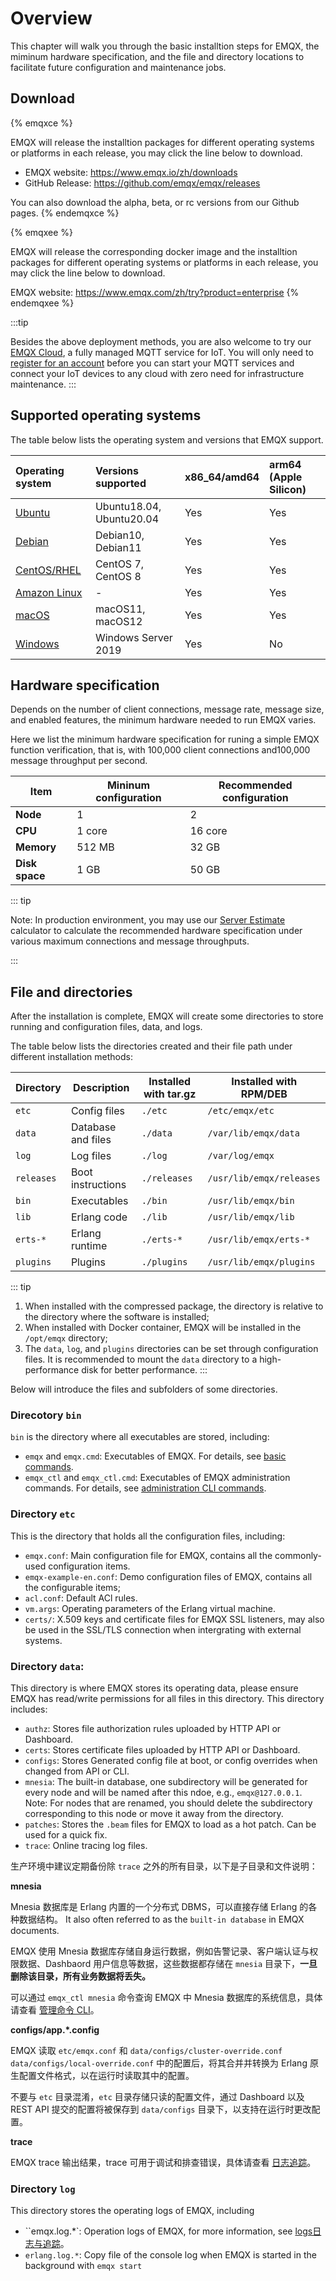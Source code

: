 # Overview

This chapter will walk you through the basic installtion steps for EMQX, the miminum hardware specification, and the file and directory locations to facilitate future configuration and maintenance jobs. 

## Download

{% emqxce %}

EMQX will release the installtion packages for different operating systems or platforms in each release, you may click the line below to download. 

- EMQX website: <https://www.emqx.io/zh/downloads>
- GitHub Release: <https://github.com/emqx/emqx/releases>

You can also download the alpha, beta, or rc versions from our Github pages. 
{% endemqxce %}

{% emqxee %}

EMQX will release the corresponding docker image and the installtion packages for different operating systems or platforms in each release, you may click the line below to download. 

EMQX website: <https://www.emqx.com/zh/try?product=enterprise>
{% endemqxee %}

:::tip

Besides the above deployment methods, you are also welcome to try our [EMQX Cloud](https://www.emqx.com/en/cloud), a fully managed MQTT service for IoT. You will only need to [register for an account](https://www.emqx.com/en/signup?continue=https://www.emqx.com/en/cloud) before you can start your MQTT services and connect your IoT devices to any cloud with zero need for infrastructure maintenance.
:::

## Supported operating systems

The table below lists the operating system and versions that EMQX support. 

| Operating system                          | Versions supported       | x86_64/amd64 | arm64 (Apple Silicon) |
| :---------------------------------------- | :----------------------- | :----------- | :-------------------- |
| [Ubuntu](./install-ubuntu.md)             | Ubuntu18.04, Ubuntu20.04 | Yes          | Yes                   |
| [Debian](./install-debian.md)             | Debian10, Debian11       | Yes          | Yes                   |
| [CentOS/RHEL](./install-centos.md)        | CentOS 7, CentOS 8       | Yes          | Yes                   |
| [Amazon Linux](./install-amazon-linux.md) | -                        | Yes          | Yes                   |
| [macOS](./install-macOS.md)               | macOS11, macOS12         | Yes          | Yes                   |
| [Windows](./install-windows.md)           | Windows Server 2019      | Yes          | No                    |

## Hardware specification

Depends on the number of client connections, message rate, message size, and enabled features, the minimum hardware needed to run EMQX varies. 

Here we list the minimum hardware specification for runing a simple EMQX function verification, that is, with 100,000 client connections and100,000 message throughput per second.

| Item           | Mininum configuration | Recommended configuration |
| -------------- | --------------------- | ------------------------- |
| **Node**       | 1                     | 2                         |
| **CPU**        | 1 core                | 16 core                   |
| **Memory**     | 512 MB                | 32 GB                     |
| **Disk space** | 1 GB                  | 50 GB                     |

::: tip

Note: In production environment, you may use our [Server Estimate](https://www.emqx.com/en/server-estimate) calculator to calculate the recommended hardware specification under various maximum connections and message throughputs.

:::

## File and directories

After the installation is complete, EMQX will create some directories to store running and configuration files, data, and logs.

The table below lists the directories created and their file path under different installation methods:

| Directory  | Description        | Installed with tar.gz | Installed with RPM/DEB   |
| ---------- | ------------------ | --------------------- | ------------------------ |
| `etc`      | Config files       | `./etc`               | `/etc/emqx/etc`          |
| `data`     | Database and files | `./data`              | `/var/lib/emqx/data`     |
| `log`      | Log files          | `./log`               | `/var/log/emqx`          |
| `releases` | Boot instructions  | `./releases`          | `/usr/lib/emqx/releases` |
| `bin`      | Executables        | `./bin`               | `/usr/lib/emqx/bin`      |
| `lib`      | Erlang code        | `./lib`               | `/usr/lib/emqx/lib`      |
| `erts-*`   | Erlang runtime     | `./erts-*`            | `/usr/lib/emqx/erts-*`   |
| `plugins`  | Plugins            | `./plugins`           | `/usr/lib/emqx/plugins`  |

::: tip
1. When installed with the compressed package, the directory is relative to the directory where the software is installed;
2. When installed with Docker container,  EMQX will be installed in the `/opt/emqx` directory;
3. The `data`, `log`, and `plugins` directories can be set through configuration files. It is recommended to mount the `data` directory to a high-performance disk for better performance.
:::

Below will introduce the files and subfolders of some directories. 

### Direcotory `bin`

`bin` is the directory where all executables are stored, including:

- `emqx` and `emqx.cmd`: Executables of EMQX. For details, see [basic commands](../admin/cli.md).
- `emqx_ctl` and `emqx_ctl.cmd`: Executables of EMQX administration commands. For details, see [administration CLI commands](../admin/cli.md).

### Directory `etc`

This is the directory that holds all the configuration files, including:

* `emqx.conf`: Main configuration file for EMQX, contains all the commonly-used configuration items.
* `emqx-example-en.conf`: Demo configuration files of EMQX, contains all the configurable items;
* `acl.conf`: Default ACl rules.
* `vm.args`: Operating parameters of the Erlang virtual machine.
* `certs/`: X.509 keys and certificate files for EMQX SSL listeners, may also be used in the SSL/TLS connection when intergrating with external systems.

### Directory `data`: 

This directory is where EMQX stores its operating data, please ensure EMQX has read/write permissions for all files in this directory. This directory includes: 

* `authz`: Stores file authorization rules uploaded by HTTP API or Dashboard.
* `certs`: Stores certificate files uploaded by HTTP API or Dashboard.
* `configs`: Stores Generated config file at boot, or config overrides when changed from API or CLI.
* `mnesia`: The built-in database, one subdirectory will be generated for every node and will be named after this ndoe, e.g., `emqx@127.0.0.1`. Note: For nodes that are renamed, you should delete the subdirectory corresponding to this node or move it away from the directory. 
* `patches`: Stores the `.beam` files for EMQX to load as a hot patch. Can be used for a quick fix.
* `trace`: Online tracing log files.

生产环境中建议定期备份除 `trace` 之外的所有目录，以下是子目录和文件说明：

**mnesia**

Mnesia 数据库是 Erlang 内置的一个分布式 DBMS，可以直接存储 Erlang 的各种数据结构。 It also often referred to as the `built-in database` in EMQX documents.

EMQX 使用 Mnesia 数据库存储自身运行数据，例如告警记录、客户端认证与权限数据、Dashbaord 用户信息等数据，这些数据都存储在 `mnesia` 目录下，**一旦删除该目录，所有业务数据将丢失。**

可以通过 `emqx_ctl mnesia` 命令查询 EMQX 中 Mnesia 数据库的系统信息，具体请查看 [管理命令 CLI](../admin/cli.md)。

**configs/app.*.config**

EMQX 读取 `etc/emqx.conf` 和 `data/configs/cluster-override.conf` `data/configs/local-override.conf` 中的配置后，将其合并并转换为 Erlang 原生配置文件格式，以在运行时读取其中的配置。

不要与 `etc` 目录混淆，`etc` 目录存储只读的配置文件，通过 Dashboard 以及 REST API 提交的配置将被保存到 `data/configs` 目录下，以支持在运行时更改配置。

**trace**

EMQX trace 输出结果，trace 可用于调试和排查错误，具体请查看 [日志追踪](../observability/tracer.md)。

### Directory `log`

This directory stores the operating logs of EMQX, including

- ``emqx.log.*`: Operation logs of EMQX, for more information, see [logs日志与追踪](../observability/log.md)。
- `erlang.log.*`: Copy file of the console log when EMQX is started in the background with `emqx start`
